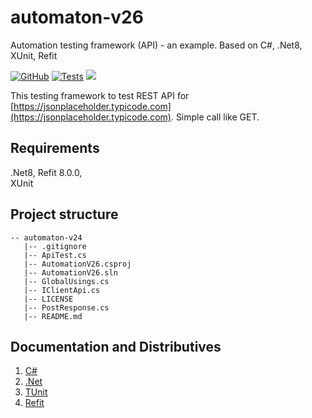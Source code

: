 # automaton-v26

Automation testing framework (API) - an example. Based on C#, .Net8, XUnit, Refit

[![GitHub](https://img.shields.io/github/license/mashape/apistatus.svg)](https://github.com/BurhanH/automaton-v26/blob/master/LICENSE)
[![Tests](https://github.com/BurhanH/automaton-v26/actions/workflows/dotnet.yml/badge.svg)](https://github.com/BurhanH/automaton-v25/actions/workflows/dotnet.yml)
![](https://badgen.net/static/made/by%20human/green)


This testing framework to test REST API for [https://jsonplaceholder.typicode.com](https://jsonplaceholder.typicode.com). Simple call like GET.

## Requirements
.Net8, Refit 8.0.0, <br>
XUnit<br>

## Project structure
```text
-- automaton-v24
   |-- .gitignore
   |-- ApiTest.cs
   |-- AutomationV26.csproj
   |-- AutomationV26.sln
   |-- GlobalUsings.cs
   |-- IClientApi.cs
   |-- LICENSE
   |-- PostResponse.cs
   |-- README.md
```

## Documentation and Distributives

1.  [C#](https://learn.microsoft.com/en-us/dotnet/csharp/)
2.  [.Net](https://dotnet.microsoft.com/en-us/learn/dotnet/what-is-dotnet)
3.  [TUnit](https://tunit.dev/)
4.  [Refit](https://reactiveui.github.io/refit/)
